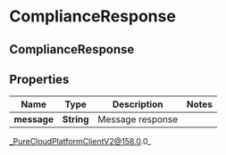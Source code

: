 # ComplianceResponse

## ComplianceResponse

## Properties

|Name | Type | Description | Notes|
|------------ | ------------- | ------------- | -------------|
| **message** | **String** | Message response | |



_PureCloudPlatformClientV2@158.0.0_
